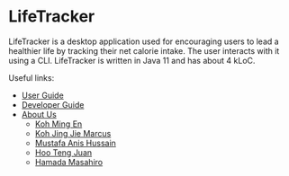 # LifeTracker

LifeTracker is a desktop application used for encouraging users to lead a healthier life by tracking their net calorie intake. The user interacts with it using a CLI. LifeTracker is written in Java 11 and has about 4 kLoC.

Useful links:
* [User Guide](UserGuide.md)
* [Developer Guide](DeveloperGuide.md)
* [About Us](AboutUs.md)
  * [Koh Ming En](./team/mingen82.md)
  * [Koh Jing Jie Marcus](./team/koh-jing-jie-marcus.md)
  * [Mustafa Anis Hussain](./team/mustafaah10.md)
  * [Hoo Teng Juan](./team/tj-hoo.md)
  * [Hamada Masahiro](./team/masahiro21.md)
